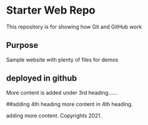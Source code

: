 # Starter Web Repo

This repository is for showing how Git and GitHub work

## Purpose

Sample website with plenty of files for demos

## deployed in github

More content is added under 3rd heading......

##adding 4th heading
more content in 4th heading.

adding more content.
Copyrights 2021.